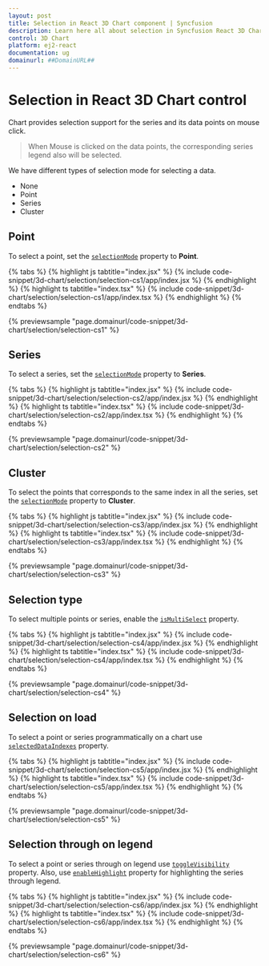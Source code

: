 ```yaml
---
layout: post
title: Selection in React 3D Chart component | Syncfusion
description: Learn here all about selection in Syncfusion React 3D Chart component of Syncfusion Essential JS 2 and more.
control: 3D Chart
platform: ej2-react
documentation: ug
domainurl: ##DomainURL##
---
```


<!-- markdownlint-disable MD036 -->

# Selection in React 3D Chart control

Chart provides selection support for the series and its data points on mouse click.

>When Mouse is clicked on the data points, the corresponding series legend also will be selected.

We have different types of selection mode for selecting a data.

* None
* Point
* Series
* Cluster

## Point

To select a point, set the [`selectionMode`](https://ej2.syncfusion.com/react/documentation/api/chart3d/chart3DModel/#selectionmode) property to **Point**.

{% tabs %}
{% highlight js tabtitle="index.jsx" %}
{% include code-snippet/3d-chart/selection/selection-cs1/app/index.jsx %}
{% endhighlight %}
{% highlight ts tabtitle="index.tsx" %}
{% include code-snippet/3d-chart/selection/selection-cs1/app/index.tsx %}
{% endhighlight %}
{% endtabs %}

{% previewsample "page.domainurl/code-snippet/3d-chart/selection/selection-cs1" %}

## Series

To select a series, set the [`selectionMode`](https://ej2.syncfusion.com/react/documentation/api/chart3d/chart3DModel/#selectionmode) property to **Series**.

{% tabs %}
{% highlight js tabtitle="index.jsx" %}
{% include code-snippet/3d-chart/selection/selection-cs2/app/index.jsx %}
{% endhighlight %}
{% highlight ts tabtitle="index.tsx" %}
{% include code-snippet/3d-chart/selection/selection-cs2/app/index.tsx %}
{% endhighlight %}
{% endtabs %}

{% previewsample "page.domainurl/code-snippet/3d-chart/selection/selection-cs2" %}

## Cluster

To select the points that corresponds to the same index in all the series, set the [`selectionMode`](https://ej2.syncfusion.com/react/documentation/api/chart3d/chart3DModel/#selectionmode) property to **Cluster**.

{% tabs %}
{% highlight js tabtitle="index.jsx" %}
{% include code-snippet/3d-chart/selection/selection-cs3/app/index.jsx %}
{% endhighlight %}
{% highlight ts tabtitle="index.tsx" %}
{% include code-snippet/3d-chart/selection/selection-cs3/app/index.tsx %}
{% endhighlight %}
{% endtabs %}

{% previewsample "page.domainurl/code-snippet/3d-chart/selection/selection-cs3" %}

## Selection type

To select multiple points or series, enable the [`isMultiSelect`](https://ej2.syncfusion.com/react/documentation/api/chart3d/chart3DModel/#ismultiselect) property.

{% tabs %}
{% highlight js tabtitle="index.jsx" %}
{% include code-snippet/3d-chart/selection/selection-cs4/app/index.jsx %}
{% endhighlight %}
{% highlight ts tabtitle="index.tsx" %}
{% include code-snippet/3d-chart/selection/selection-cs4/app/index.tsx %}
{% endhighlight %}
{% endtabs %}

{% previewsample "page.domainurl/code-snippet/3d-chart/selection/selection-cs4" %}

## Selection on load

To select a point or series programmatically on a chart use [`selectedDataIndexes`](https://ej2.syncfusion.com/react/documentation/api/chart3d/chart3DModel/#selecteddataindexes) property.

{% tabs %}
{% highlight js tabtitle="index.jsx" %}
{% include code-snippet/3d-chart/selection/selection-cs5/app/index.jsx %}
{% endhighlight %}
{% highlight ts tabtitle="index.tsx" %}
{% include code-snippet/3d-chart/selection/selection-cs5/app/index.tsx %}
{% endhighlight %}
{% endtabs %}

{% previewsample "page.domainurl/code-snippet/3d-chart/selection/selection-cs5" %}

## Selection through on legend

To select a point or series through on legend use [`toggleVisibility`](https://ej2.syncfusion.com/react/documentation/api/chart3d/threeDimensionalLegendSettingsModel/#togglevisibility) property. Also, use [`enableHighlight`](https://ej2.syncfusion.com/react/documentation/api/chart3d/threeDimensionalLegendSettingsModel/#enablehighlight) property for highlighting the series through legend.

{% tabs %}
{% highlight js tabtitle="index.jsx" %}
{% include code-snippet/3d-chart/selection/selection-cs6/app/index.jsx %}
{% endhighlight %}
{% highlight ts tabtitle="index.tsx" %}
{% include code-snippet/3d-chart/selection/selection-cs6/app/index.tsx %}
{% endhighlight %}
{% endtabs %}

{% previewsample "page.domainurl/code-snippet/3d-chart/selection/selection-cs6" %}